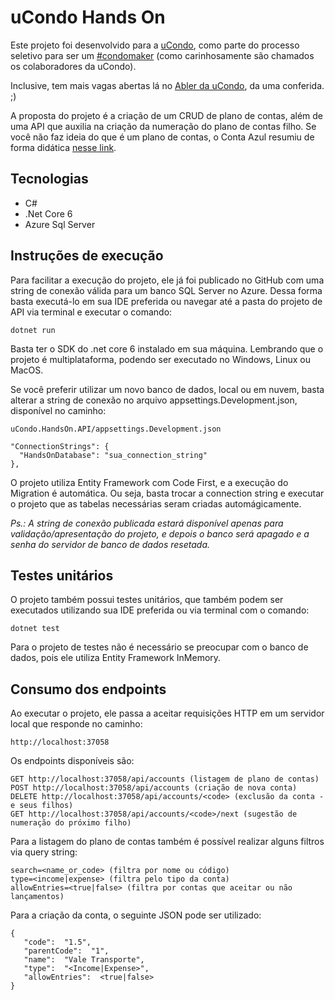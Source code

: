 # uCondo Hands On

Este projeto foi desenvolvido para a [uCondo](https://www.ucondo.com.br), como parte do processo seletivo para ser um [#condomaker](https://www.ucondo.com.br/blog/o-que-e-ser-condomaker-e-porque-isso-e-tao-importante-para-nos) (como carinhosamente são chamados os colaboradores da uCondo). 

Inclusive, tem mais vagas abertas lá no [Abler da uCondo](https://ucondo.abler.com.br), da uma conferida. ;)

A proposta do projeto é a criação de um CRUD de plano de contas, além de uma API que auxilia na criação da numeração do plano de contas filho. Se você não faz ideia do que é um plano de contas, o Conta Azul resumiu de forma didática [nesse link](https://ajuda.contaazul.com/hc/pt-br/articles/360019773271-O-que-%C3%A9-Plano-de-Contas-).

## Tecnologias

- C# 
- .Net Core 6
- Azure Sql Server

## Instruções de execução

Para facilitar a execução do projeto, ele já foi publicado no GitHub com uma string de conexão válida para um banco SQL Server no Azure. Dessa forma basta executá-lo em sua IDE preferida ou navegar até a pasta do projeto de API via terminal e executar o comando:

    dotnet run

Basta ter o SDK do .net core 6 instalado em sua máquina. Lembrando que o projeto é multiplataforma, podendo ser executado no Windows, Linux ou MacOS. 

Se você preferir utilizar um novo banco de dados, local ou em nuvem, basta alterar a string de conexão no arquivo  appsettings.Development.json, disponível no caminho:

    uCondo.HandsOn.API/appsettings.Development.json

    "ConnectionStrings": {
      "HandsOnDatabase": "sua_connection_string"
    },
  
O projeto utiliza Entity Framework com Code First, e a execução do Migration é automática. Ou seja, basta trocar a connection string e executar o projeto que as tabelas necessárias seram criadas automágicamente.

*Ps.: A string de conexão publicada estará disponível apenas para validação/apresentação do projeto, e depois o banco será apagado e a senha do servidor de banco de dados resetada.* 

## Testes unitários

O projeto também possui testes unitários, que também podem ser executados utilizando sua IDE preferida ou via terminal com o comando:

    dotnet test
Para o projeto de testes não é necessário se preocupar com o banco de dados, pois ele utiliza Entity Framework InMemory.

## Consumo dos endpoints

Ao executar o projeto, ele passa a aceitar requisições HTTP em um servidor local que responde no caminho:

    http://localhost:37058

Os endpoints disponíveis são:

    GET http://localhost:37058/api/accounts (listagem de plano de contas)
    POST http://localhost:37058/api/accounts (criação de nova conta)
    DELETE http://localhost:37058/api/accounts/<code> (exclusão da conta - e seus filhos)
    GET http://localhost:37058/api/accounts/<code>/next (sugestão de numeração do próximo filho)

Para a listagem do plano de contas também é possível realizar alguns filtros via query string:

    search=<name_or_code> (filtra por nome ou código)
    type=<income|expense> (filtra pelo tipo da conta)
    allowEntries=<true|false> (filtra por contas que aceitar ou não lançamentos)

Para a criação da conta, o seguinte JSON pode ser utilizado:

    {
       "code":  "1.5",
       "parentCode":  "1",
       "name":  "Vale Transporte",
       "type":  "<Income|Expense>",
       "allowEntries":  <true|false>
    }
